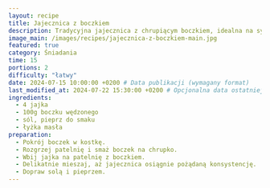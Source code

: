 ```yaml
---
layout: recipe
title: Jajecznica z boczkiem
description: Tradycyjna jajecznica z chrupiącym boczkiem, idealna na sycące śniadanie.
image_main: /images/recipes/jajecznica-z-boczkiem-main.jpg
featured: true
category: Śniadania
time: 15
portions: 2
difficulty: "łatwy" 
date: 2024-07-15 10:00:00 +0200 # Data publikacji (wymagany format)
last_modified_at: 2024-07-22 15:30:00 +0200 # Opcjonalna data ostatniej modyfikacji
ingredients:
  - 4 jajka
  - 100g boczku wędzonego
  - sól, pieprz do smaku
  - łyżka masła
preparation:
  - Pokrój boczek w kostkę.
  - Rozgrzej patelnię i smaż boczek na chrupko.
  - Wbij jajka na patelnię z boczkiem.
  - Delikatnie mieszaj, aż jajecznica osiągnie pożądaną konsystencję.
  - Dopraw solą i pieprzem.
---
```

